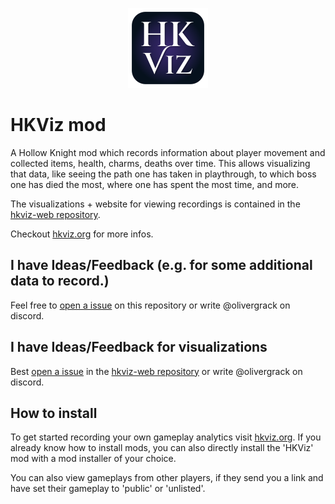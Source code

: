 ﻿<p align="center">
    <a href="https://www.hkviz.org">
        <img width="128" height="128" src="images/logo_glow@0.25x.png">
    </a>
</p>

# HKViz mod


A Hollow Knight mod which records information about player movement and collected items, health, charms, deaths over time.
This allows visualizing that data, like seeing the path one has taken in playthrough, to which boss one has died the most, where one has spent the most time, and more.

The visualizations + website for viewing recordings is contained in the [hkviz-web repository](https://github.com/hkviz/hkviz-web).

Checkout [hkviz.org](https://www.hkviz.org/) for more infos. 

## I have Ideas/Feedback (e.g. for some additional data to record.)
Feel free to [open a issue](https://github.com/hkviz/hkviz-mod/issues) on this repository or write @olivergrack on discord.

## I have Ideas/Feedback for visualizations
Best [open a issue](https://github.com/hkviz/hkviz-web/issues) in the [hkviz-web repository](https://github.com/hkviz/hkviz-web) or write @olivergrack on discord.

## How to install

To get started recording your own gameplay analytics visit [hkviz.org](https://www.hkviz.org). If you already know how to install mods, you can also directly install the 'HKViz' mod with a mod installer of your choice.

You can also view gameplays from other players, if they send you a link and have set their gameplay to 'public' or 'unlisted'.

